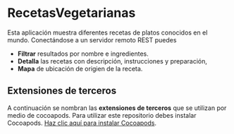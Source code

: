 # RecetasVegetarianas

Esta aplicación muestra diferentes recetas de platos conocidos en el mundo. Conectándose a un servidor remoto REST puedes  

 - **Filtrar** resultados por nombre e ingredientes. 
 - **Detalla** las recetas con descripción, instrucciones y preparación,  
 - **Mapa** de ubicación de origien de la receta.

## Extensiones de terceros

A continuación se nombran las **extensiones de terceros** que se utilizan por medio de cocoapods. Para utilizar este repositorio debes instalar Cocoapods. [Haz clic aquí para instalar Cocoapods](https://cocoapods.org/#install). 
